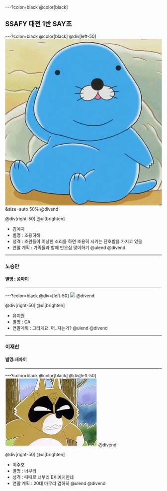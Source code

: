 ---?color=black
@color[black]
## SSAFY 대전 1반 SAY조
---?color=black
@color[black]
@div[left-50] 
![bonobono](./img/bonobono.jpg)&size=auto 50%
@divend

@div[right-50]
@ul[brighten]
* 김예지
* 별명 : 조용히해
* 성격 : 조원들이 이상한 소리를 하면 조용히 시키는 단호함을 가지고 있음
* 연말 계획 : 가족들과 함께 반오십 맞이하기
@ulend 
@divend
---
### 노승만

#### 별명 : 씅마이

---
---?color=black
@div=[left-50]
<img src="https://scontent-icn1-1.cdninstagram.com/vp/58c187564471577c3714a6ec7da2f7b7/5CB57364/t51.2885-15/e35/34187406_959085930941025_8015615026922520576_n.jpg?_nc_ht=scontent-icn1-1.cdninstagram.com" width="200">
@divend

@div[right-50]
@ul[brighten]
* 유지원
* 별명 : CA
* 연말계획 : 그러게요. 어..자는거?
@ulend
@divend
---

### 이재찬

#### 별명:재차이

---
---?color=black
@color[black]
@div[left-50] 
![bonobono](./img/i1351720937.jpg)
@divend

@div[right-50]
@ul[brighten]
 * 이주호
 * 별명 : 너부리
 * 성격 : 때때로 너부리 EX.예지한테
 * 연말 계획 : 20대 마무리 겸허히 
@ulend 
@divend



